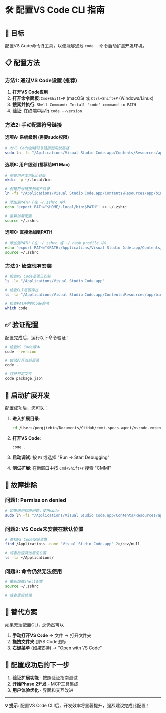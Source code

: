 # 🛠️ 配置VS Code CLI 指南

## 🎯 目标
配置VS Code命令行工具，以便能够通过 `code .` 命令启动扩展开发环境。

## 📋 配置方法

### 方法1: 通过VS Code设置 (推荐)

1. **打开VS Code应用**
2. **打开命令面板**: `Cmd+Shift+P` (macOS) 或 `Ctrl+Shift+P` (Windows/Linux)
3. **搜索并执行**: `Shell Command: Install 'code' command in PATH`
4. **验证**: 在终端中运行 `code --version`

### 方法2: 手动配置符号链接

#### 选项A: 系统级别 (需要sudo权限)
```bash
# 为VS Code创建符号链接到系统路径
sudo ln -fs "/Applications/Visual Studio Code.app/Contents/Resources/app/bin/code" /usr/local/bin/code
```

#### 选项B: 用户级别 (推荐给M1 Mac)
```bash
# 创建用户本地bin目录
mkdir -p ~/.local/bin

# 创建符号链接到用户目录
ln -fs "/Applications/Visual Studio Code.app/Contents/Resources/app/bin/code" ~/.local/bin/code

# 添加到PATH (在 ~/.zshrc 中)
echo 'export PATH="$HOME/.local/bin:$PATH"' >> ~/.zshrc

# 重新加载配置
source ~/.zshrc
```

#### 选项C: 直接添加到PATH
```bash
# 添加到PATH (在 ~/.zshrc 或 ~/.bash_profile 中)
echo 'export PATH="$PATH:/Applications/Visual Studio Code.app/Contents/Resources/app/bin"' >> ~/.zshrc
source ~/.zshrc
```

### 方法3: 检查现有安装

```bash
# 检查VS Code是否已安装
ls -la "/Applications/Visual Studio Code.app"

# 检查CLI是否存在
ls -la "/Applications/Visual Studio Code.app/Contents/Resources/app/bin/code"

# 检查PATH中的code命令
which code
```

## ✅ 验证配置

配置完成后，运行以下命令验证：

```bash
# 检查VS Code版本
code --version

# 尝试打开当前目录
code .

# 打开特定文件
code package.json
```

## 🚀 启动扩展开发

配置成功后，您可以：

1. **进入扩展目录**:
   ```bash
   cd /Users/pengjiebin/Documents/GitHub/cmmi-specs-agent/vscode-extension
   ```

2. **打开VS Code**:
   ```bash
   code .
   ```

3. **启动调试**: 按 `F5` 或选择 "Run → Start Debugging"

4. **测试扩展**: 在新窗口中按 `Cmd+Shift+P` 搜索 "CMMI"

## 🔧 故障排除

### 问题1: Permission denied
```bash
# 如果遇到权限问题，使用sudo
sudo ln -fs "/Applications/Visual Studio Code.app/Contents/Resources/app/bin/code" /usr/local/bin/code
```

### 问题2: VS Code未安装在默认位置
```bash
# 查找VS Code安装位置
find /Applications -name "Visual Studio Code.app" 2>/dev/null

# 或者检查其他常见位置
ls -la ~/Applications/
```

### 问题3: 命令仍然无法使用
```bash
# 重新加载shell配置
source ~/.zshrc

# 或者重启终端
```

## 📝 替代方案

如果无法配置CLI，您仍然可以：

1. **手动打开VS Code** → 文件 → 打开文件夹
2. **拖拽文件夹** 到VS Code图标
3. **右键菜单** (如果支持) → "Open with VS Code"

## 🎯 配置成功后的下一步

1. **验证扩展功能** - 按照验证指南测试
2. **开始Phase 2开发** - MCP工具集成
3. **用户体验优化** - 界面和交互改进

---

**💡 提示**: 配置VS Code CLI后，开发效率将显著提升，强烈建议完成此配置！
